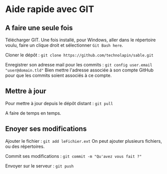 # Aide rapide avec GIT

## A faire une seule fois

Télécharger GIT. Une fois installé, pour Windows, aller dans le répertoire voulu, faire un clique droit et sélectionner `Git Bash here`.

Cloner le dépôt : `git clone https://github.com/technolapin/sable.git`

Enregistrer son adresse mail pour les commits : `git config user.email "user@domain.tld"`
Bien mettre l'adresse associée à son compte GitHub pour que les commits soient associés à ce compte.

## Mettre à jour

Pour mettre à jour depuis le dépôt distant : `git pull`

A faire de temps en temps.

## Enoyer ses modifications

Ajouter le fichier : `git add leFichier.ext`
On peut ajouter plusieurs fichiers, ou des répertoires.

Commit ses modifications : `git commit -m "Qu'avez vous fait ?"`

Envoyer sur le serveur : `git push`
